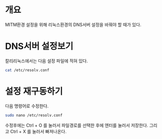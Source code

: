 

# 개요
MITM환경 설정을 위해 리눅스환경의 DNS서버 설정을 바꿔야 할 때가 있다. 

# DNS서버 설정보기
칼리리눅스에서는 다음 설정 파일에 적혀 있다.  

```sh
cat /etc/resolv.conf
```

# 설정 재구동하기
다음 명령어로 수정한다. 

```sh
sudo nano /etc/resolv.conf
```

수정후에는 Ctrl + O 를 눌러서 파일경로를 선택한 후에 엔터를 눌러서 저장한다. 그리고 Ctrl + X 를 눌러서 빠져나온다. 
